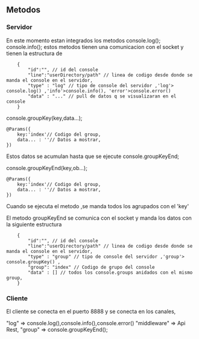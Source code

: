 

## Metodos

### Servidor

En este momento estan integrados los metodos 
    console.log();
    console.info();
estos metodos tienen una comunicacion con el socket y tienen la estructura de 

```
    {
        "id":"", // id del console
        "line":"userDirectory/path" // linea de codigo desde donde se manda el console en el servidor,
        "type" : "log" // tipo de console del servidor ,'log'> console.log() ,'info'>console.info(), 'error'>console.error()
        "data" : "..." // pull de datos q se visualizaran en el console    
    }
```

console.groupKey(key,data...);
```
@Params({
    key:'index'// Codigo del group,
    data... : ''// Datos a mostrar,
})
```
Estos datos se acumulan hasta que se ejecute console.groupKeyEnd;

console.groupKeyEnd(key,ob...);
```
@Params({
    key:'index'// Codigo del group,
    data... : ''// Datos a mostrar,
})
```
Cuando se ejecuta el metodo ,se manda todos los agrupados con el 'key'

El metodo groupKeyEnd se comunica con el socket y manda los datos con la siguiente estructura

```
    {
        "id":"", // id del console
        "line":"userDirectory/path" // linea de codigo desde donde se manda el console en el servidor,
        "type" : "group" // tipo de console del servidor ,'group'> console.groupKey() ,
        "group": "index" // Codigo de grupo del console
        "data" : [] // todos los console.groups anidados con el mismo group,
    }
```

### Cliente

El cliente se conecta en el puerto 8888
y se conecta en los canales,

"log" => console.log(),console.info(),console.error()
"middleware" => Api Rest,
"group" => console.groupKeyEnd();
